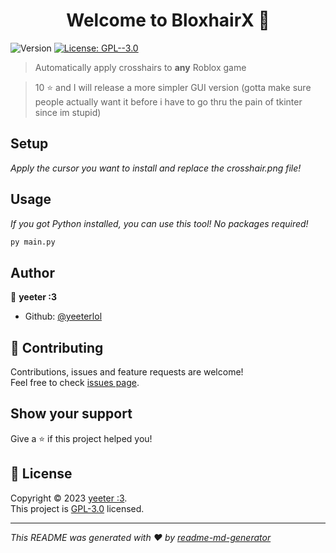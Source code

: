<h1 align="center">Welcome to BloxhairX 👋</h1>
<p>
  <img alt="Version" src="https://img.shields.io/badge/version-1.0.0-blue.svg?cacheSeconds=2592000" />
  <a href="https://raw.githubusercontent.com/yeeterlol/BloxhairX/main/LICENSE" target="_blank">
    <img alt="License: GPL--3.0" src="https://img.shields.io/badge/License-GPL--3.0-yellow.svg" />
  </a>
</p>

> Automatically apply crosshairs to **any** Roblox game

> 10 ⭐ and I will release a more simpler GUI version (gotta make sure people actually want it before i have to go thru the pain of tkinter since im stupid)

## Setup
*Apply the cursor you want to install and replace the crosshair.png file!*

## Usage
*If you got Python installed, you can use this tool! No packages required!*

```sh
py main.py
```

## Author

👤 **yeeter :3**

* Github: [@yeeterlol](https://github.com/yeeterlol)

## 🤝 Contributing

Contributions, issues and feature requests are welcome!<br />Feel free to check [issues page](https://github.com/yeeterlol/BloxhairX/issues). 

## Show your support

Give a ⭐️ if this project helped you!

## 📝 License

Copyright © 2023 [yeeter :3](https://github.com/yeeterlol).<br />
This project is [GPL-3.0](https://raw.githubusercontent.com/yeeterlol/BloxhairX/main/LICENSE) licensed.

***
_This README was generated with ❤️ by [readme-md-generator](https://github.com/kefranabg/readme-md-generator)_
